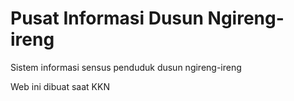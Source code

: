 # Pusat Informasi Dusun Ngireng-ireng
Sistem informasi sensus penduduk dusun ngireng-ireng

Web ini dibuat saat KKN 
